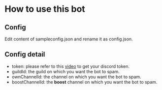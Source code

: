 # How to use this bot

## Config
Edit content of sampleconfig.json and rename it as config.json.

## Config detail
- token: please refer to this [video](https://youtu.be/_4s2DpUhLGQ?si=Y_SXTWQzs9s-n6D8&t=180) to get your discord token.
- guildId: the guild on which you want the bot to spam.
- ownChannelId: the channel on which you want the bot to spam.
- boostChannelId: the **boost** channel on which you want the bot to spam.

